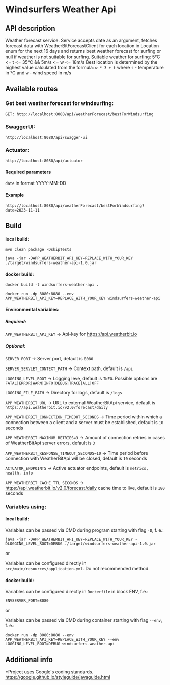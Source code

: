 # Windsurfers Weather Api 

## API description

Weather forecast service. Service accepts date as an argument, fetches forecast data with WeatherBitForecastClient for each location in Location enum for the next 16 days and returns best weather forecast for surfing or null if weather is not suitable for surfing. Suitable weather for surfing: 5°C <= t <= 35°C  && 5m/s <= w <= 18m/s Best location is determined by the highest value calculated from the formula: `w * 3 + t` where `t` - temperature in °C and `w` - wind speed in m/s

## Available routes

### Get best weather forecast for windsurfing:

`GET: http://localhost:8080/api/weatherForecast/bestForWindsurfing`

### SwaggerUI:

`http://localhost:8080/api/swagger-ui`

### Actuator:

`http://localhost:8080/api/actuator`

#### Required parameters
`date` in format YYYY-MM-DD
#### Example
`http://localhost:8080/api/weatherForecast/bestForWindsurfing?date=2023-11-11`

## Build
#### local build:
`mvn clean package -DskipTests`

`java -jar -DAPP_WEATHERBIT_API_KEY=REPLACE_WITH_YOUR_KEY ./target/windsurfers-weather-api-1.0.jar`

#### docker build:

`docker build -t windsurfers-weather-api .`

`docker run -dp 8080:8080 --env APP_WEATHERBIT_API_KEY=REPLACE_WITH_YOUR_KEY windsurfers-weather-api`

#### Environmental variables:

##### Required:

`APP_WEATHERBIT_API_KEY` -> Api-key for https://api.weatherbit.io

##### Optional:

`SERVER_PORT` -> Server port, default is `8080`

`SERVER_SERVLET_CONTEXT_PATH` -> Context path, default is `/api`

`LOGGING_LEVEL_ROOT` -> Logging leve, default is `INFO`. Possible options are `FATAL|ERROR|WARN|INFO|DEBUG|TRACE|ALL|OFF`

`LOGGING_FILE_PATH` -> Directory for logs, default is `/logs`

`APP_WEATHERBIT_URL` -> URL to external WeatherBitApi service, default is `https://api.weatherbit.io/v2.0/forecast/daily`

`APP_WEATHERBIT_CONNECTION_TIMEOUT_SECONDS` -> Time period within which a connection between a client and a server must be established, default is `10` seconds

`APP_WEATHERBIT_MAXIMUM_RETRIES=3` -> Amount of connection retries in cases of WeatherBitApi server errors, default is `3`

`APP_WEATHERBIT_RESPONSE_TIMEOUT_SECONDS=10` -> Time period before connection with WeatherBitApi will be closed, default is `10` seconds

`ACTUATOR_ENDPOINTS` -> Active actuator endpoints, default is `metrics, health, info`

`APP_WEATHERBIT_CACHE_TTL_SECONDS` -> https://api.weatherbit.io/v2.0/forecast/daily cache time to live, default is `180` seconds

### Variables using:

#### local build:

Variables can be passed via CMD during program starting with flag `-D`, f. e.:

`java -jar -DAPP_WEATHERBIT_API_KEY=REPLACE_WITH_YOUR_KEY -DLOGGING_LEVEL_ROOT=DEBUG ./target/windsurfers-weather-api-1.0.jar`

or

Variables can be configured directly in `src/main/resources/application.yml`. Do not recommended method.

#### docker build:

Variables can be configured directly in `Dockerfile` in block ENV, f.e.:

`ENVSERVER_PORT=8080`

or

Variables can be passed via CMD during container starting with flag `--env`, f. e.:

`docker run -dp 8080:8080 --env APP_WEATHERBIT_API_KEY=REPLACE_WITH_YOUR_KEY --env LOGGING_LEVEL_ROOT=DEBUG windsurfers-weather-api`

## Additional info
*Project uses Google's coding standards. https://google.github.io/styleguide/javaguide.html

